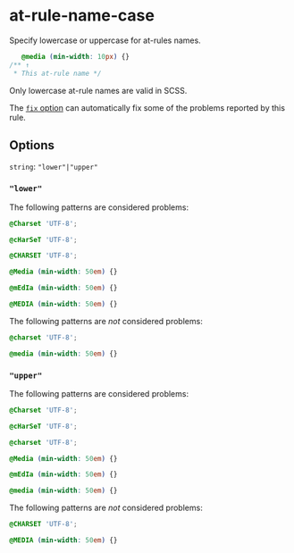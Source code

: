 # at-rule-name-case

Specify lowercase or uppercase for at-rules names.

<!-- prettier-ignore -->
```css
   @media (min-width: 10px) {}
/** ↑
 * This at-rule name */
```

Only lowercase at-rule names are valid in SCSS.

The [`fix` option](https://stylelint.io/user-guide/options/#fix) can automatically fix some of the problems reported by this rule.

## Options

`string`: `"lower"|"upper"`

### `"lower"`

The following patterns are considered problems:

<!-- prettier-ignore -->
```css
@Charset 'UTF-8';
```

<!-- prettier-ignore -->
```css
@cHarSeT 'UTF-8';
```

<!-- prettier-ignore -->
```css
@CHARSET 'UTF-8';
```

<!-- prettier-ignore -->
```css
@Media (min-width: 50em) {}
```

<!-- prettier-ignore -->
```css
@mEdIa (min-width: 50em) {}
```

<!-- prettier-ignore -->
```css
@MEDIA (min-width: 50em) {}
```

The following patterns are _not_ considered problems:

<!-- prettier-ignore -->
```css
@charset 'UTF-8';
```

<!-- prettier-ignore -->
```css
@media (min-width: 50em) {}
```

### `"upper"`

The following patterns are considered problems:

<!-- prettier-ignore -->
```css
@Charset 'UTF-8';
```

<!-- prettier-ignore -->
```css
@cHarSeT 'UTF-8';
```

<!-- prettier-ignore -->
```css
@charset 'UTF-8';
```

<!-- prettier-ignore -->
```css
@Media (min-width: 50em) {}
```

<!-- prettier-ignore -->
```css
@mEdIa (min-width: 50em) {}
```

<!-- prettier-ignore -->
```css
@media (min-width: 50em) {}
```

The following patterns are _not_ considered problems:

<!-- prettier-ignore -->
```css
@CHARSET 'UTF-8';
```

<!-- prettier-ignore -->
```css
@MEDIA (min-width: 50em) {}
```
